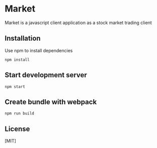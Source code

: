 # Market

Market is a javascript client application as a stock market trading client

## Installation

Use npm to install dependencies

```npm
npm install
```

## Start development server

```npm
npm start
```

## Create bundle with webpack

```npm
npm run build
```

## License

[MIT]
